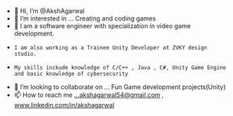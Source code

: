 - 👋 Hi, I’m @AkshAgarwal
- 👀 I’m interested in ... Creating and coding games
- 🌱 I am a software engineer with specialization in video game development.
-     I am also working as a Trainee Unity Developer at ZVKY design studio.
-     My skills inckude knowledge of C/C++ , Java , C#, Unity Game Engine and basic knowledge of cybersecurity
- 💞️ I’m looking to collaborate on ... Fun Game development projects(Unity)
- 📫 How to reach me ...akshagarwal54@gmail.com , www.linkedin.com/in/akshagarwal

<!---
AkshAgarwal/AkshAgarwal is a ✨ special ✨ repository because its `README.md` (this file) appears on your GitHub profile.
You can click the Preview link to take a look at your changes.
--->
